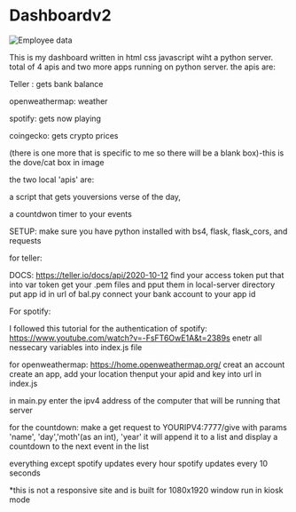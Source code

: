 # Dashboardv2

![Employee data](/Dashboardv2/Dashboard.png?raw=true "Employee Data title")

This is my dashboard written in html css javascript wiht a python server.
total of 4 apis and two more apps running on python server.
the apis are:

Teller : gets bank balance

openweathermap: weather

spotify: gets now playing

coingecko: gets crypto prices

(there is one more that is specific to me so there will be a blank box)-this is the dove/cat box in image

the two local 'apis' are: 

a script that gets youversions verse of the day,

a countdwon timer to your events

SETUP:
make sure you have python installed with bs4, flask, flask_cors, and requests

for teller:

DOCS: https://teller.io/docs/api/2020-10-12
find your access token put that into var token
get your .pem files and pput them in local-server directory
put app id in url of bal.py
connect your bank account to your app id

For spotify:

I followed this tutorial for the authentication of spotify:
https://www.youtube.com/watch?v=-FsFT6OwE1A&t=2389s
enetr all nessecary variables into index.js file

for openweathermap: 
https://home.openweathermap.org/
creat an account
create an app, add your location
thenput your apid and key into url in index.js

in main.py enter the ipv4 address of the computer that will be running that server

for the countdown:
make a get request to YOURIPV4:7777/give
with params 'name', 'day','moth'(as an int), 'year'
it will append it to a list and display a countdown to the next event in the list

everything except spotify updates every hour spotify updates every 10 seconds


*this is not a responsive site and is built for 1080x1920 window
run in kiosk mode
